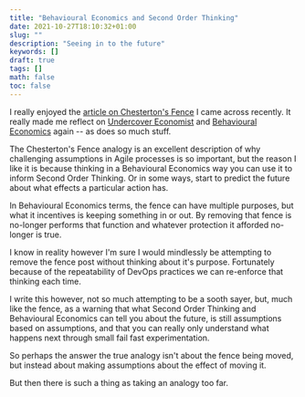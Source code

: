 ```yaml
---
title: "Behavioural Economics and Second Order Thinking"
date: 2021-10-27T18:10:32+01:00
slug: ""
description: "Seeing in to the future"
keywords: []
draft: true
tags: []
math: false
toc: false
---
```


I really enjoyed the [article on Chesterton's Fence](https://fs.blog/2020/03/chestertons-fence/) I came across recently. It really made me reflect on [Undercover Economist](https://timharford.com/books/undercovereconomist/) and [Behavioural Economics](https://en.wikipedia.org/wiki/Behavioral_economics) again -- as does so much stuff.

The Chesterton's Fence analogy is an excellent description of why challenging assumptions in Agile processes is so important, but the reason I like it is because thinking in a Behavioural Economics way you can use it to inform Second Order Thinking. Or in some ways, start to predict the future about what effects a particular action has.

In Behavioural Economics terms, the fence can have multiple purposes, but what it incentives is keeping something in or out. By removing that fence is no-longer performs that function and whatever protection it afforded no-longer is true.

I know in reality however I'm sure I would mindlessly be attempting to remove the fence post without thinking about it's purpose. Fortunately because of the repeatability of DevOps practices we can re-enforce that thinking each time.

I write this however, not so much attempting to be a sooth sayer, but, much like the fence, as a warning that what Second Order Thinking and Behavioural Economics can tell you about the future, is still assumptions based on assumptions, and that you can really only understand what happens next through small fail fast experimentation.

So perhaps the answer the true analogy isn't about the fence being moved, but instead about making assumptions about the effect of moving it.

But then there is such a thing as taking an analogy too far.
